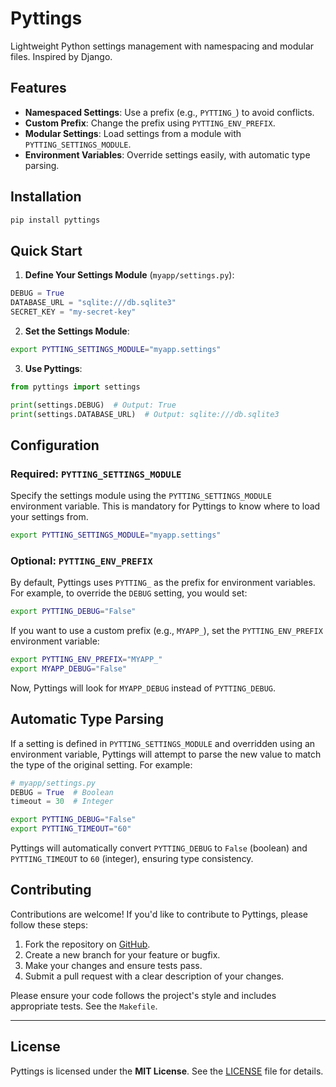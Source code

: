 # Pyttings
Lightweight Python settings management with namespacing and modular files. Inspired by Django.

## Features

- **Namespaced Settings**: Use a prefix (e.g., `PYTTING_`) to avoid conflicts.
- **Custom Prefix**: Change the prefix using `PYTTING_ENV_PREFIX`.
- **Modular Settings**: Load settings from a module with `PYTTING_SETTINGS_MODULE`.
- **Environment Variables**: Override settings easily, with automatic type parsing.

## Installation

```bash
pip install pyttings
```

## Quick Start

1. **Define Your Settings Module** (`myapp/settings.py`):
```python
DEBUG = True
DATABASE_URL = "sqlite:///db.sqlite3"
SECRET_KEY = "my-secret-key"
```
2. **Set the Settings Module**:
```bash
export PYTTING_SETTINGS_MODULE="myapp.settings"
```
3. **Use Pyttings**:
```python
from pyttings import settings

print(settings.DEBUG)  # Output: True
print(settings.DATABASE_URL)  # Output: sqlite:///db.sqlite3
```

## Configuration

### Required: `PYTTING_SETTINGS_MODULE`

Specify the settings module using the `PYTTING_SETTINGS_MODULE` environment variable. This is mandatory for Pyttings to know where to load your settings from.

```bash
export PYTTING_SETTINGS_MODULE="myapp.settings"
```
### Optional: `PYTTING_ENV_PREFIX`
By default, Pyttings uses `PYTTING_` as the prefix for environment variables. For example, to override the `DEBUG` setting, you would set:
```bash
export PYTTING_DEBUG="False"
```
If you want to use a custom prefix (e.g., `MYAPP_`), set the `PYTTING_ENV_PREFIX` environment variable:
```bash
export PYTTING_ENV_PREFIX="MYAPP_"
export MYAPP_DEBUG="False"
```
Now, Pyttings will look for `MYAPP_DEBUG` instead of `PYTTING_DEBUG`.

## Automatic Type Parsing

If a setting is defined in `PYTTING_SETTINGS_MODULE` and overridden using an environment variable, Pyttings will attempt to parse the new value to match the type of the original setting. For example:
```python
# myapp/settings.py
DEBUG = True  # Boolean
timeout = 30  # Integer
```
```bash
export PYTTING_DEBUG="False"
export PYTTING_TIMEOUT="60"
```

Pyttings will automatically convert `PYTTING_DEBUG` to `False` (boolean) and `PYTTING_TIMEOUT` to `60` (integer), ensuring type consistency.

## Contributing

Contributions are welcome! If you'd like to contribute to Pyttings, please follow these steps:

1. Fork the repository on [GitHub](https://github.com/ruitcatarino/pyttings).
2. Create a new branch for your feature or bugfix.
3. Make your changes and ensure tests pass.
4. Submit a pull request with a clear description of your changes.

Please ensure your code follows the project's style and includes appropriate tests. See the `Makefile`.

---

## License

Pyttings is licensed under the **MIT License**. See the [LICENSE](LICENSE) file for details.
